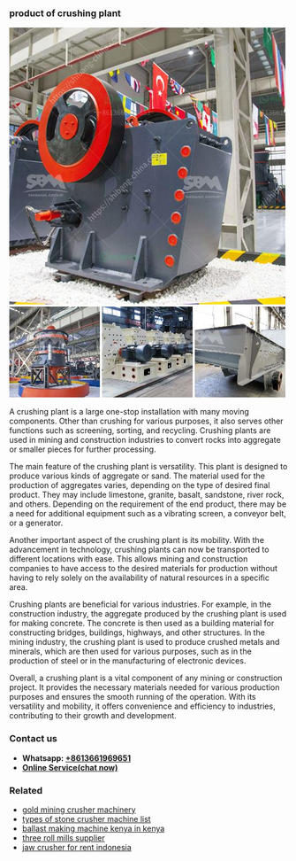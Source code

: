 <h3>product of crushing plant</h3><img src='1704856919.jpg' alt=''><p>A crushing plant is a large one-stop installation with many moving components. Other than crushing for various purposes, it also serves other functions such as screening, sorting, and recycling. Crushing plants are used in mining and construction industries to convert rocks into aggregate or smaller pieces for further processing.</p><p>The main feature of the crushing plant is versatility. This plant is designed to produce various kinds of aggregate or sand. The material used for the production of aggregates varies, depending on the type of desired final product. They may include limestone, granite, basalt, sandstone, river rock, and others. Depending on the requirement of the end product, there may be a need for additional equipment such as a vibrating screen, a conveyor belt, or a generator.</p><p>Another important aspect of the crushing plant is its mobility. With the advancement in technology, crushing plants can now be transported to different locations with ease. This allows mining and construction companies to have access to the desired materials for production without having to rely solely on the availability of natural resources in a specific area.</p><p>Crushing plants are beneficial for various industries. For example, in the construction industry, the aggregate produced by the crushing plant is used for making concrete. The concrete is then used as a building material for constructing bridges, buildings, highways, and other structures. In the mining industry, the crushing plant is used to produce crushed metals and minerals, which are then used for various purposes, such as in the production of steel or in the manufacturing of electronic devices.</p><p>Overall, a crushing plant is a vital component of any mining or construction project. It provides the necessary materials needed for various production purposes and ensures the smooth running of the operation. With its versatility and mobility, it offers convenience and efficiency to industries, contributing to their growth and development.</p><h3>Contact us</h3><ul><li><strong>Whatsapp:&nbsp;<a href="https://wa.me/8613661969651">+8613661969651</a></strong></li><li><a href="https://swt.shibang-china.com/?git&amp;zhl&amp;product of crushing plant"><strong>Online Service(chat now)</strong></a></li></ul><h3>Related</h3><ul><li><a href='gold mining crusher machinery.md'>gold mining crusher machinery</a></li><li><a href='types of stone crusher machine list.md'>types of stone crusher machine list</a></li><li><a href='ballast making machine kenya in kenya.md'>ballast making machine kenya in kenya</a></li><li><a href='three roll mills supplier.md'>three roll mills supplier</a></li><li><a href='jaw crusher for rent indonesia.md'>jaw crusher for rent indonesia</a></li></ul>